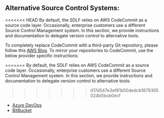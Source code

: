 ## Alternative Source Control Systems:

<<<<<<< HEAD
By default, the SDLF relies on AWS CodeCommit as a source code layer. Occasionally, enterprise customers use a different Source Control Management system. In this section, we provide instructions and documentation to delegate version control to alternative tools.

To completely replace CodeCommit with a third-party Git repository, please follow this [AWS Blog](https://aws.amazon.com/blogs/devops/event-driven-architecture-for-using-third-party-git-repositories-as-source-for-aws-codepipeline/). To mirror your repositories to CodeCommit, use the below provider specific instructions:

=======
By default, the SDLF relies on AWS CodeCommit as a source code layer. Occasionally, enterprise customers use a different Source Control Management system. In this section, we provide instructions and documentation to delegate version control to alternative tools: 

>>>>>>> d17d547e3ef81b50dedcb1879305024b5bcb0ecf
- [Azure DevOps](ado/README.md)
- [BitBucket](bbucket/README.md)